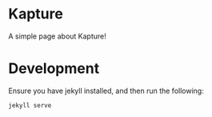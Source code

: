 # Kapture

A simple page about Kapture!


# Development

Ensure you have jekyll installed, and then run the following:

```bash
jekyll serve
```
